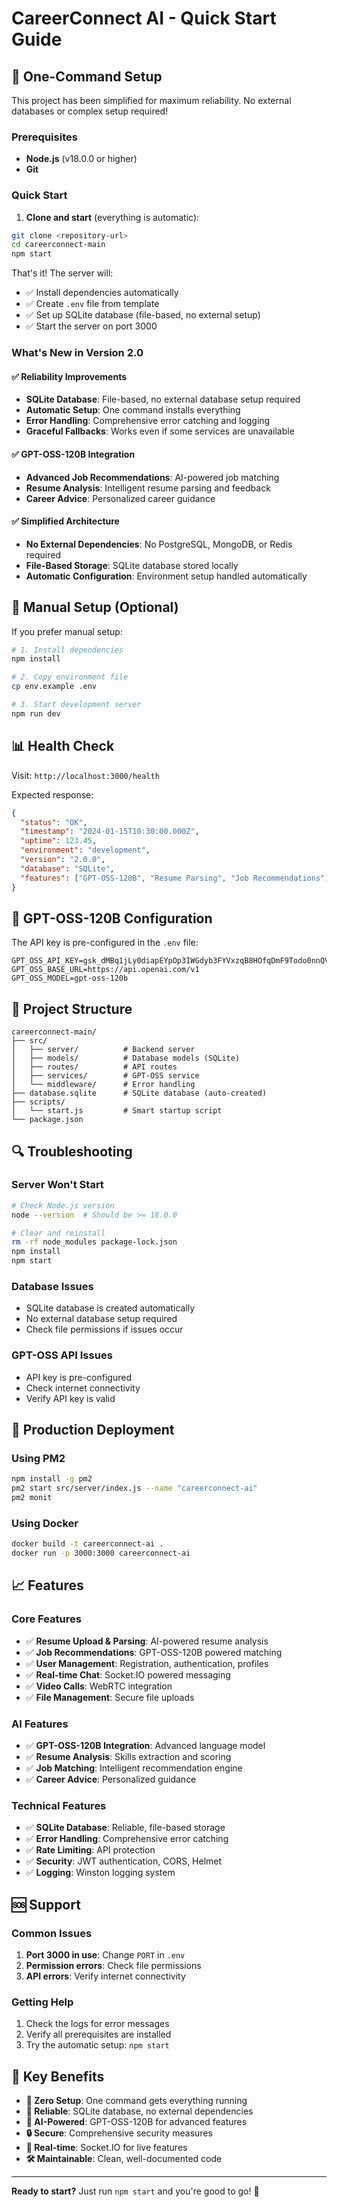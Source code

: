 # CareerConnect AI - Quick Start Guide

## 🚀 One-Command Setup

This project has been simplified for maximum reliability. No external databases or complex setup required!

### Prerequisites
- **Node.js** (v18.0.0 or higher)
- **Git**

### Quick Start

1. **Clone and start** (everything is automatic):
```bash
git clone <repository-url>
cd careerconnect-main
npm start
```

That's it! The server will:
- ✅ Install dependencies automatically
- ✅ Create `.env` file from template
- ✅ Set up SQLite database (file-based, no external setup)
- ✅ Start the server on port 3000

### What's New in Version 2.0

#### ✅ **Reliability Improvements**
- **SQLite Database**: File-based, no external database setup required
- **Automatic Setup**: One command installs everything
- **Error Handling**: Comprehensive error catching and logging
- **Graceful Fallbacks**: Works even if some services are unavailable

#### ✅ **GPT-OSS-120B Integration**
- **Advanced Job Recommendations**: AI-powered job matching
- **Resume Analysis**: Intelligent resume parsing and feedback
- **Career Advice**: Personalized career guidance

#### ✅ **Simplified Architecture**
- **No External Dependencies**: No PostgreSQL, MongoDB, or Redis required
- **File-Based Storage**: SQLite database stored locally
- **Automatic Configuration**: Environment setup handled automatically

## 🔧 Manual Setup (Optional)

If you prefer manual setup:

```bash
# 1. Install dependencies
npm install

# 2. Copy environment file
cp env.example .env

# 3. Start development server
npm run dev
```

## 📊 Health Check

Visit: `http://localhost:3000/health`

Expected response:
```json
{
  "status": "OK",
  "timestamp": "2024-01-15T10:30:00.000Z",
  "uptime": 123.45,
  "environment": "development",
  "version": "2.0.0",
  "database": "SQLite",
  "features": ["GPT-OSS-120B", "Resume Parsing", "Job Recommendations"]
}
```

## 🤖 GPT-OSS-120B Configuration

The API key is pre-configured in the `.env` file:
```env
GPT_OSS_API_KEY=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
GPT_OSS_BASE_URL=https://api.openai.com/v1
GPT_OSS_MODEL=gpt-oss-120b
```

## 📁 Project Structure

```
careerconnect-main/
├── src/
│   ├── server/          # Backend server
│   ├── models/          # Database models (SQLite)
│   ├── routes/          # API routes
│   ├── services/        # GPT-OSS service
│   └── middleware/      # Error handling
├── database.sqlite      # SQLite database (auto-created)
├── scripts/
│   └── start.js         # Smart startup script
└── package.json
```

## 🔍 Troubleshooting

### Server Won't Start
```bash
# Check Node.js version
node --version  # Should be >= 18.0.0

# Clear and reinstall
rm -rf node_modules package-lock.json
npm install
npm start
```

### Database Issues
- SQLite database is created automatically
- No external database setup required
- Check file permissions if issues occur

### GPT-OSS API Issues
- API key is pre-configured
- Check internet connectivity
- Verify API key is valid

## 🚀 Production Deployment

### Using PM2
```bash
npm install -g pm2
pm2 start src/server/index.js --name "careerconnect-ai"
pm2 monit
```

### Using Docker
```bash
docker build -t careerconnect-ai .
docker run -p 3000:3000 careerconnect-ai
```

## 📈 Features

### Core Features
- ✅ **Resume Upload & Parsing**: AI-powered resume analysis
- ✅ **Job Recommendations**: GPT-OSS-120B powered matching
- ✅ **User Management**: Registration, authentication, profiles
- ✅ **Real-time Chat**: Socket.IO powered messaging
- ✅ **Video Calls**: WebRTC integration
- ✅ **File Management**: Secure file uploads

### AI Features
- ✅ **GPT-OSS-120B Integration**: Advanced language model
- ✅ **Resume Analysis**: Skills extraction and scoring
- ✅ **Job Matching**: Intelligent recommendation engine
- ✅ **Career Advice**: Personalized guidance

### Technical Features
- ✅ **SQLite Database**: Reliable, file-based storage
- ✅ **Error Handling**: Comprehensive error catching
- ✅ **Rate Limiting**: API protection
- ✅ **Security**: JWT authentication, CORS, Helmet
- ✅ **Logging**: Winston logging system

## 🆘 Support

### Common Issues
1. **Port 3000 in use**: Change `PORT` in `.env`
2. **Permission errors**: Check file permissions
3. **API errors**: Verify internet connectivity

### Getting Help
1. Check the logs for error messages
2. Verify all prerequisites are installed
3. Try the automatic setup: `npm start`

## 🎯 Key Benefits

- **🚀 Zero Setup**: One command gets everything running
- **💾 Reliable**: SQLite database, no external dependencies
- **🤖 AI-Powered**: GPT-OSS-120B for advanced features
- **🔒 Secure**: Comprehensive security measures
- **📱 Real-time**: Socket.IO for live features
- **🛠️ Maintainable**: Clean, well-documented code

---

**Ready to start?** Just run `npm start` and you're good to go! 🚀

